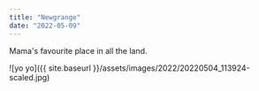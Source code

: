 ```yaml
---
title: "Newgrange"
date: "2022-05-09"
---
```


Mama's favourite place in all the land.

![yo yo]({{ site.baseurl }}/assets/images/2022/20220504_113924-scaled.jpg)
